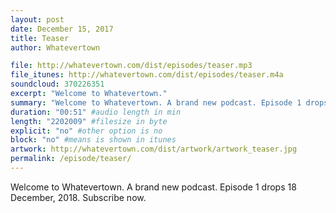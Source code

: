 ```yaml
---
layout: post
date: December 15, 2017
title: Teaser
author: Whatevertown

file: http://whatevertown.com/dist/episodes/teaser.mp3
file_itunes: http://whatevertown.com/dist/episodes/teaser.m4a
soundcloud: 370226351
excerpt: "Welcome to Whatevertown."
summary: "Welcome to Whatevertown. A brand new podcast. Episode 1 drops 18 December, 2018."
duration: "00:51" #audio length in min
length: "2202009" #filesize in byte
explicit: "no" #other option is no
block: "no" #means is shown in itunes
artwork: http://whatevertown.com/dist/artwork/artwork_teaser.jpg
permalink: /episode/teaser/
---
```


Welcome to Whatevertown. A brand new podcast. Episode 1 drops 18 December, 2018. Subscribe now.
